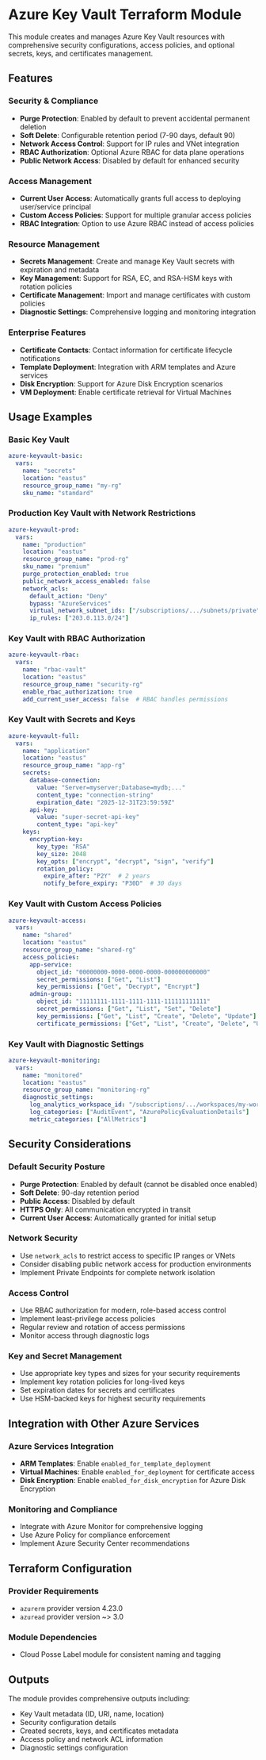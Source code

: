 # Azure Key Vault Terraform Module

This module creates and manages Azure Key Vault resources with comprehensive security configurations, access policies, and optional secrets, keys, and certificates management.

## Features

### Security & Compliance
- **Purge Protection**: Enabled by default to prevent accidental permanent deletion
- **Soft Delete**: Configurable retention period (7-90 days, default 90)
- **Network Access Control**: Support for IP rules and VNet integration
- **RBAC Authorization**: Optional Azure RBAC for data plane operations
- **Public Network Access**: Disabled by default for enhanced security

### Access Management
- **Current User Access**: Automatically grants full access to deploying user/service principal
- **Custom Access Policies**: Support for multiple granular access policies
- **RBAC Integration**: Option to use Azure RBAC instead of access policies

### Resource Management
- **Secrets Management**: Create and manage Key Vault secrets with expiration and metadata
- **Key Management**: Support for RSA, EC, and RSA-HSM keys with rotation policies
- **Certificate Management**: Import and manage certificates with custom policies
- **Diagnostic Settings**: Comprehensive logging and monitoring integration

### Enterprise Features
- **Certificate Contacts**: Contact information for certificate lifecycle notifications
- **Template Deployment**: Integration with ARM templates and Azure services
- **Disk Encryption**: Support for Azure Disk Encryption scenarios
- **VM Deployment**: Enable certificate retrieval for Virtual Machines

## Usage Examples

### Basic Key Vault
```yaml
azure-keyvault-basic:
  vars:
    name: "secrets"
    location: "eastus"
    resource_group_name: "my-rg"
    sku_name: "standard"
```

### Production Key Vault with Network Restrictions
```yaml
azure-keyvault-prod:
  vars:
    name: "production"
    location: "eastus"
    resource_group_name: "prod-rg"
    sku_name: "premium"
    purge_protection_enabled: true
    public_network_access_enabled: false
    network_acls:
      default_action: "Deny"
      bypass: "AzureServices"
      virtual_network_subnet_ids: ["/subscriptions/.../subnets/private"]
      ip_rules: ["203.0.113.0/24"]
```

### Key Vault with RBAC Authorization
```yaml
azure-keyvault-rbac:
  vars:
    name: "rbac-vault"
    location: "eastus"
    resource_group_name: "security-rg"
    enable_rbac_authorization: true
    add_current_user_access: false  # RBAC handles permissions
```

### Key Vault with Secrets and Keys
```yaml
azure-keyvault-full:
  vars:
    name: "application"
    location: "eastus"
    resource_group_name: "app-rg"
    secrets:
      database-connection:
        value: "Server=myserver;Database=mydb;..."
        content_type: "connection-string"
        expiration_date: "2025-12-31T23:59:59Z"
      api-key:
        value: "super-secret-api-key"
        content_type: "api-key"
    keys:
      encryption-key:
        key_type: "RSA"
        key_size: 2048
        key_opts: ["encrypt", "decrypt", "sign", "verify"]
        rotation_policy:
          expire_after: "P2Y"  # 2 years
          notify_before_expiry: "P30D"  # 30 days
```

### Key Vault with Custom Access Policies
```yaml
azure-keyvault-access:
  vars:
    name: "shared"
    location: "eastus"
    resource_group_name: "shared-rg"
    access_policies:
      app-service:
        object_id: "00000000-0000-0000-0000-000000000000"
        secret_permissions: ["Get", "List"]
        key_permissions: ["Get", "Decrypt", "Encrypt"]
      admin-group:
        object_id: "11111111-1111-1111-1111-111111111111"
        secret_permissions: ["Get", "List", "Set", "Delete"]
        key_permissions: ["Get", "List", "Create", "Delete", "Update"]
        certificate_permissions: ["Get", "List", "Create", "Delete", "Update"]
```

### Key Vault with Diagnostic Settings
```yaml
azure-keyvault-monitoring:
  vars:
    name: "monitored"
    location: "eastus"
    resource_group_name: "monitoring-rg"
    diagnostic_settings:
      log_analytics_workspace_id: "/subscriptions/.../workspaces/my-workspace"
      log_categories: ["AuditEvent", "AzurePolicyEvaluationDetails"]
      metric_categories: ["AllMetrics"]
```

## Security Considerations

### Default Security Posture
- **Purge Protection**: Enabled by default (cannot be disabled once enabled)
- **Soft Delete**: 90-day retention period
- **Public Access**: Disabled by default
- **HTTPS Only**: All communication encrypted in transit
- **Current User Access**: Automatically granted for initial setup

### Network Security
- Use `network_acls` to restrict access to specific IP ranges or VNets
- Consider disabling public network access for production environments
- Implement Private Endpoints for complete network isolation

### Access Control
- Use RBAC authorization for modern, role-based access control
- Implement least-privilege access policies
- Regular review and rotation of access permissions
- Monitor access through diagnostic logs

### Key and Secret Management
- Use appropriate key types and sizes for your security requirements
- Implement key rotation policies for long-lived keys
- Set expiration dates for secrets and certificates
- Use HSM-backed keys for highest security requirements

## Integration with Other Azure Services

### Azure Services Integration
- **ARM Templates**: Enable `enabled_for_template_deployment`
- **Virtual Machines**: Enable `enabled_for_deployment` for certificate access
- **Disk Encryption**: Enable `enabled_for_disk_encryption` for Azure Disk Encryption

### Monitoring and Compliance
- Integrate with Azure Monitor for comprehensive logging
- Use Azure Policy for compliance enforcement
- Implement Azure Security Center recommendations

## Terraform Configuration

### Provider Requirements
- `azurerm` provider version 4.23.0
- `azuread` provider version ~> 3.0

### Module Dependencies
- Cloud Posse Label module for consistent naming and tagging

## Outputs

The module provides comprehensive outputs including:
- Key Vault metadata (ID, URI, name, location)
- Security configuration details
- Created secrets, keys, and certificates metadata
- Access policy and network ACL information
- Diagnostic settings configuration